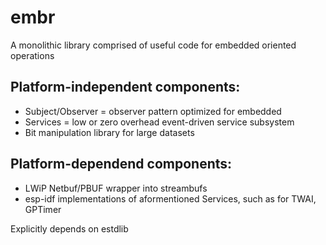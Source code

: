 # embr

A monolithic library comprised of useful code for embedded oriented operations

## Platform-independent components:

* Subject/Observer = observer pattern optimized for embedded
* Services = low or zero overhead event-driven service subsystem
* Bit manipulation library for large datasets

## Platform-dependend components:

* LWiP Netbuf/PBUF wrapper into streambufs
* esp-idf implementations of aformentioned Services, such as for TWAI, GPTimer

Explicitly depends on estdlib
